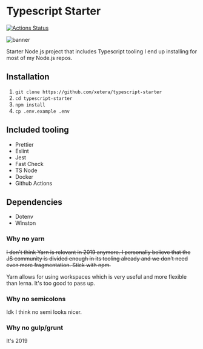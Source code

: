 # Typescript Starter

[![Actions Status](https://github.com/Xetera/typescript-starter/workflows/CI%20Checks/badge.svg)](https://github.com/xetera/typescript-starter/actions)

![banner](https://d2eip9sf3oo6c2.cloudfront.net/series/covers/000/000/052/full/EGH_Typescript_Plumbing_banner.png?1463413763)

Starter Node.js project that includes Typescript tooling I end up installing for most of my Node.js repos.

## Installation

1. `git clone https://github.com/xetera/typescript-starter`
2. `cd typescript-starter`
3. `npm install`
4. `cp .env.example .env`

## Included tooling

- Prettier
- Eslint
- Jest
- Fast Check
- TS Node
- Docker
- Github Actions

## Dependencies

- Dotenv
- Winston

### Why ~~no~~ yarn

~~I don't think Yarn is relevant in 2019 anymore. I personally believe that the JS community is divided enough in its tooling already and we don't need even more fragmentation. Stick with npm.~~

Yarn allows for using workspaces which is very useful and more flexible than lerna. It's too good to pass up.

### Why no semicolons

Idk I think no semi looks nicer.

### Why no gulp/grunt

It's 2019
